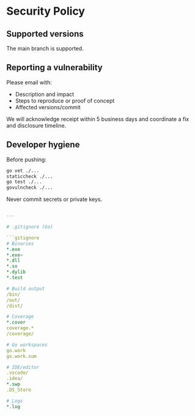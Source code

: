 # Security Policy

## Supported versions
The main branch is supported.

## Reporting a vulnerability
Please email **<your-security-email-or-contact>** with:
- Description and impact
- Steps to reproduce or proof of concept
- Affected versions/commit

We will acknowledge receipt within 5 business days and coordinate a fix and disclosure timeline.

## Developer hygiene
Before pushing:
```bash
go vet ./...
staticcheck ./...
go test ./...
govulncheck ./...
```

Never commit secrets or private keys.
```yaml

---

# .gitignore (Go)

```gitignore
# Binaries
*.exe
*.exe~
*.dll
*.so
*.dylib
*.test

# Build output
/bin/
/out/
/dist/

# Coverage
*.cover
coverage.*
/coverage/

# Go workspaces
go.work
go.work.sum

# IDE/editor
.vscode/
.idea/
*.swp
.DS_Store

# Logs
*.log
```
